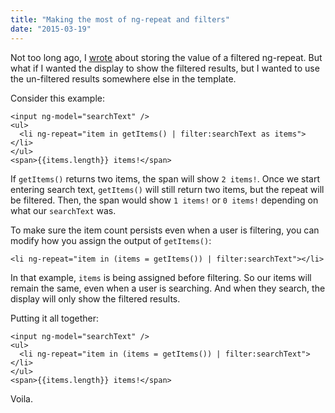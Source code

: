 ```yaml
---
title: "Making the most of ng-repeat and filters"
date: "2015-03-19"
---
```


Not too long ago, I [wrote](http://ia-n.com/post/112154470242/ng-repeat-list-alias) about storing the value of a filtered ng-repeat. But what if I wanted the display to show the filtered results, but I wanted to use the un-filtered results somewhere else in the template.

Consider this example:

```
<input ng-model="searchText" />
<ul>
  <li ng-repeat="item in getItems() | filter:searchText as items"></li>
</ul>
<span>{{items.length}} items!</span>

```

If `getItems()` returns two items, the span will show `2 items!`. Once we start entering search text, `getItems()` will still return two items, but the repeat will be filtered. Then, the span would show `1 items!` or `0 items!` depending on what our `searchText` was.

To make sure the item count persists even when a user is filtering, you can modify how you assign the output of `getItems()`:

```
<li ng-repeat="item in (items = getItems()) | filter:searchText"></li>

```

In that example, `items` is being assigned before filtering. So our items will remain the same, even when a user is searching. And when they search, the display will only show the filtered results.

Putting it all together:

```
<input ng-model="searchText" />
<ul>
  <li ng-repeat="item in (items = getItems()) | filter:searchText"></li>
</ul>
<span>{{items.length}} items!</span>

```

Voila.
